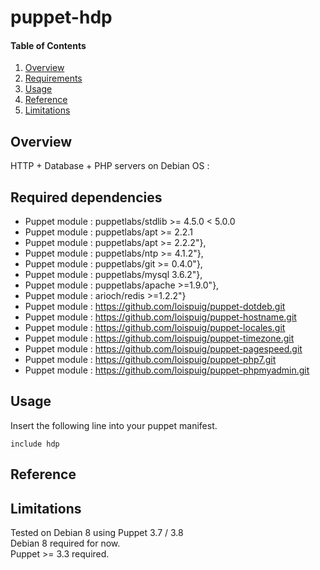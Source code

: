 # puppet-hdp

#### Table of Contents

1. [Overview](#overview)
2. [Requirements](#requirements)
3. [Usage](#usage)
4. [Reference](#reference)
5. [Limitations](#limitations)

## Overview

HTTP + Database + PHP servers on Debian OS :

## Required dependencies

* Puppet module : puppetlabs/stdlib >= 4.5.0 < 5.0.0
* Puppet module : puppetlabs/apt >= 2.2.1
* Puppet module : puppetlabs/apt >= 2.2.2"},
* Puppet module : puppetlabs/ntp >= 4.1.2"},
* Puppet module : puppetlabs/git >= 0.4.0"},
* Puppet module : puppetlabs/mysql 3.6.2"},
* Puppet module : puppetlabs/apache >=1.9.0"},
* Puppet module : arioch/redis >=1.2.2"}
* Puppet module : https://github.com/loispuig/puppet-dotdeb.git
* Puppet module : https://github.com/loispuig/puppet-hostname.git
* Puppet module : https://github.com/loispuig/puppet-locales.git
* Puppet module : https://github.com/loispuig/puppet-timezone.git
* Puppet module : https://github.com/loispuig/puppet-pagespeed.git
* Puppet module : https://github.com/loispuig/puppet-php7.git
* Puppet module : https://github.com/loispuig/puppet-phpmyadmin.git

## Usage

Insert the following line into your puppet manifest.
```
include hdp
```

## Reference

## Limitations

Tested on Debian 8 using Puppet 3.7 / 3.8  
Debian 8 required for now.  
Puppet >= 3.3 required.
